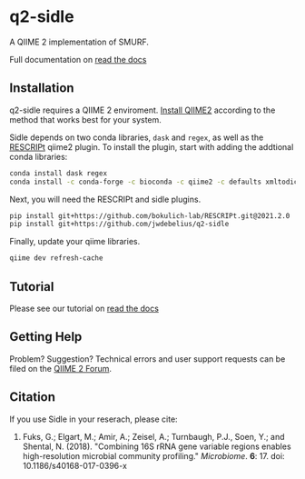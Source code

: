 <!--![Build Passing](https://travis-ci.com/jwdebelius/q2-sidle.svg?branch=main) 
[![Coverage Status](https://coveralls.io/repos/github/jwdebelius/q2-sidle/badge.svg)](https://coveralls.io/github/jwdebelius/q2-sidle)
-->
# q2-sidle
A QIIME 2 implementation of SMURF. 

Full documentation on [read the docs](https://q2-sidle.readthedocs.io/)

## Installation

q2-sidle requires a QIIME 2 enviroment. [Install QIIME2](https://docs.qiime2.org/2021.2/install/) according to the method that works best for your system.

Sidle depends on two conda libraries, `dask` and `regex`, as well as the [RESCRIPt](https://github.com/bokulich-lab/RESCRIPt/) qiime2 plugin. To install the plugin, start with adding the addtional conda libraries:

```bash
conda install dask regex
conda install -c conda-forge -c bioconda -c qiime2 -c defaults xmltodict
```

Next, you will need the RESCRIPt and sidle plugins.

```bash
pip install git+https://github.com/bokulich-lab/RESCRIPt.git@2021.2.0
pip install git+https://github.com/jwdebelius/q2-sidle
```

Finally, update your qiime libraries. 

```bash
qiime dev refresh-cache
```

## Tutorial

Please see our tutorial on [read the docs](https://q2-sidle.readthedocs.io/)


## Getting Help

Problem? Suggestion? Technical errors and user support requests can be filed on the [QIIME 2 Forum](https://forum.qiime2.org/).


## Citation

If you use Sidle in your reserach, please cite:

1. Fuks, G.; Elgart, M.; Amir, A.; Zeisel, A.; Turnbaugh, P.J., Soen, Y.; and Shental, N. (2018). "Combining 16S rRNA gene variable regions enables high-resolution microbial community profiling." *Microbiome*. **6**: 17. doi: 10.1186/s40168-017-0396-x